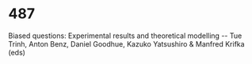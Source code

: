 # 487
Biased questions: Experimental results and theoretical modelling -- Tue Trinh, Anton Benz, Daniel Goodhue, Kazuko Yatsushiro &amp; Manfred Krifka (eds) 
